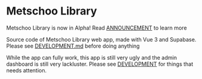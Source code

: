 # Metschoo Library

Metschoo Library is now in Alpha! Read [ANNOUNCEMENT](ANNOUNCEMENT.md) to learn more

Source code of Metschoo Library web app, made with Vue 3 and Supabase. Please see
[DEVELOPMENT.md](DEVELOPMENT.md) before doing anything

While the app can fully work, this app is still very ugly and the admin
dashboard is still very lackluster. Please see [DEVELOPMENT](DEVELOPMENT.md#Todo)
for things that needs attention.
